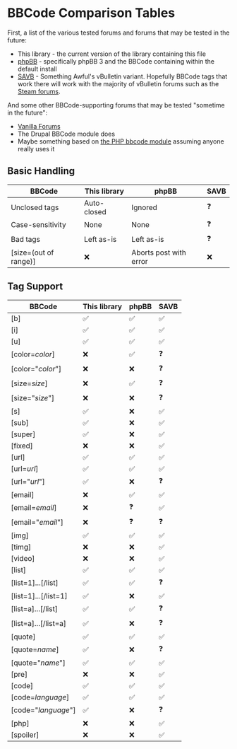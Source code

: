 # BBCode Comparison Tables

First, a list of the various tested forums and forums that may be tested in the future:

 * This library - the current version of the library containing this file
 * [phpBB](https://www.phpbb.com/) - specifically phpBB 3 and the BBCode containing within the default install
 * [SAVB](https://forums.somethingawful.com/) - Something Awful's vBulletin variant. Hopefully BBCode tags that work there will work with the majority of vBulletin forums such as the [Steam forums](http://forums.steampowered.com/forums/).

And some other BBCode-supporting forums that may be tested "sometime in the future":

 * [Vanilla Forums](https://vanillaforums.org/)
 * The Drupal BBCode module does
 * Maybe something based on [the PHP bbcode module](http://php.net/manual/en/book.bbcode.php) assuming anyone really uses it

## Basic Handling

BBCode                | This library       | phpBB                  | SAVB
----------------------|--------------------|------------------------|---
Unclosed tags         | Auto-closed        | Ignored                | :question:
Case-sensitivity      | None               | None                   | :question:
Bad tags              | Left as-is         | Left as-is             | :question:
[size=(out of range)] | :x:                | Aborts post with error | :x:

## Tag Support

BBCode               | This library       | phpBB              | SAVB
---------------------|--------------------|--------------------|------
[b]                  | :white_check_mark: | :white_check_mark: | :white_check_mark:
[i]                  | :white_check_mark: | :white_check_mark: | :white_check_mark:
[u]                  | :white_check_mark: | :white_check_mark: | :white_check_mark:
[color=*color*]      | :x:                | :white_check_mark: | :question:
[color="*color*"]    | :x:                | :x:                | :question:
[size=*size*]        | :x:                | :white_check_mark: | :question:
[size="*size*"]      | :x:                | :x:                | :question:
[s]                  | :white_check_mark: | :x:                | :white_check_mark:
[sub]                | :white_check_mark: | :x:                | :white_check_mark:
[super]              | :white_check_mark: | :x:                | :white_check_mark:
[fixed]              | :x:                | :x:                | :white_check_mark:
[url]                | :white_check_mark: | :white_check_mark: | :white_check_mark:
[url=*url*]          | :white_check_mark: | :white_check_mark: | :white_check_mark:
[url="*url*"]        | :white_check_mark: | :x:                | :question:
[email]              | :x:                | :white_check_mark: | :white_check_mark:
[email=*email*]      | :x:                | :question:         | :white_check_mark:
[email="*email*"]    | :x:                | :question:         | :question:
[img]                | :white_check_mark: | :white_check_mark: | :white_check_mark:
[timg]               | :x:                | :x:                | :white_check_mark:
[video]              | :x:                | :x:                | :white_check_mark:
[list]               | :white_check_mark: | :white_check_mark: | :white_check_mark:
[list=1]...[/list]   | :white_check_mark: | :white_check_mark: | :question:
[list=1]...[/list=1] | :white_check_mark: | :x:                | :white_check_mark:
[list=a]...[/list]   | :white_check_mark: | :white_check_mark: | :question:
[list=a]...[/list=a] | :white_check_mark: | :x:                | :question:
[quote]              | :white_check_mark: | :white_check_mark: | :white_check_mark:
[quote=*name*]       | :white_check_mark: | :x:                | :question:
[quote="*name*"]     | :white_check_mark: | :white_check_mark: | :white_check_mark:
[pre]                | :x:                | :x:                | :white_check_mark:
[code]               | :white_check_mark: | :white_check_mark: | :white_check_mark:
[code=*language*]    | :white_check_mark: | :white_check_mark: | :white_check_mark:
[code="*language*"]  | :white_check_mark: | :x:                | :question:
[php]                | :x:                | :x:                | :white_check_mark:
[spoiler]            | :x:                | :x:                | :white_check_mark:

